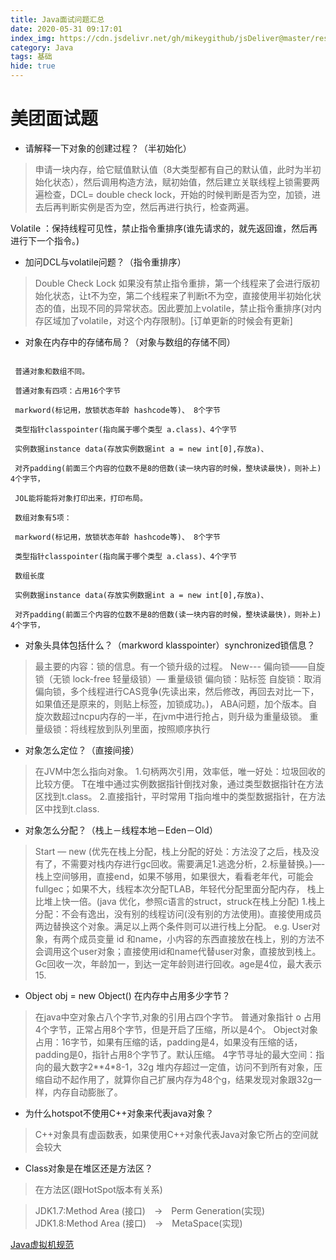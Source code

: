 ```yaml
---
title: Java面试问题汇总
date: 2020-05-31 09:17:01
index_img: https://cdn.jsdelivr.net/gh/mikeygithub/jsDeliver@master/resource/img/total.jpeg
category: Java
tags: 基础
hide: true
---
```


# 美团面试题

- 请解释一下对象的创建过程？（半初始化）
>申请一块内存，给它赋值默认值（8大类型都有自己的默认值，此时为半初始化状态），然后调用构造方法，赋初始值，然后建立关联线程上锁需要两遍检查，DCL= double check lock，开始的时候判断是否为空，加锁，进去后再判断实例是否为空，然后再进行执行，检查两遍。
 
 Volatile ：保持线程可见性，禁止指令重排序(谁先请求的，就先返回谁，然后再进行下一个指令。)

- 加问DCL与volatile问题？（指令重排序）
>Double Check Lock
如果没有禁止指令重排，第一个线程来了会进行版初始化状态，让t不为空，第二个线程来了判断t不为空，直接使用半初始化状态的值，出现不同的异常状态。因此要加上volatile，禁止指令重排序(对内存区域加了volatile，对这个内存限制)。[订单更新的时候会有更新]
- 对象在内存中的存储布局？（对象与数组的存储不同）
````text

 普通对象和数组不同。
 
 普通对象有四项：占用16个字节
 
 markword(标记用，放锁状态年龄 hashcode等)、 8个字节
 
 类型指针classpointer(指向属于哪个类型 a.class)、4个字节
 
 实例数据instance data(存放实例数据int a = new int[0],存放a)、
 
 对齐padding(前面三个内容的位数不是8的倍数(读一块内容的时候，整块读最快)，则补上) 4个字节，
 
 JOL能将能将对象打印出来，打印布局。
 
 数组对象有5项：
 
 markword(标记用，放锁状态年龄 hashcode等)、 8个字节
 
 类型指针classpointer(指向属于哪个类型 a.class)、4个字节
 
 数组长度
 
 实例数据instance data(存放实例数据int a = new int[0],存放a)、
 
 对齐padding(前面三个内容的位数不是8的倍数(读一块内容的时候，整块读最快)，则补上) 4个字节，
````

- 对象头具体包括什么？（markword klasspointer）synchronized锁信息？
>最主要的内容：锁的信息。有一个锁升级的过程。
 New--- 偏向锁——自旋锁（无锁 lock-free 轻量级锁）— 重量级锁
 偏向锁：贴标签
 自旋锁：取消偏向锁，多个线程进行CAS竞争(先读出来，然后修改，再回去对比一下，如果值还是原来的，则贴上标签，加锁成功。)，   ABA问题，加个版本。自旋次数超过ncpu内存的一半，在jvm中进行抢占，则升级为重量级锁。
 重量级锁：将线程放到队列里面，按照顺序执行
- 对象怎么定位？（直接间接）
>在JVM中怎么指向对象。
 1.句柄两次引用，效率低，唯一好处：垃圾回收的比较方便。
 T在堆中通过实例数据指针倒找对象，通过类型数据指针在方法区找到t.class。
 2.直接指针，平时常用
 T指向堆中的类型数据指针，在方法区中找到t.class.
- 对象怎么分配？（栈上－线程本地－Eden－Old）
>Start — new (优先在栈上分配，栈上分配的好处：方法没了之后，栈及没有了，不需要对栈内存进行gc回收。需要满足1.逃逸分析，2.标量替换。)—- 栈上空间够用，直接end，如果不够用，如果很大，看看老年代，可能会fullgec；如果不大，线程本次分配TLAB，年轻代分配里面分配内存，
 栈上比堆上快一倍。(java 优化，参照c语言的struct，struck在栈上分配)
 1.栈上分配：不会有逸出，没有别的线程访问(没有别的方法使用)。直接使用成员两边替换这个对象。满足以上两个条件则可以进行栈上分配。
 e.g. User对象，有两个成员变量 id 和name，小内容的东西直接放在栈上，别的方法不会调用这个user对象；直接使用id和name代替user对象，直接放到栈上。
 Gc回收一次，年龄加一，到达一定年龄则进行回收。age是4位，最大表示15.
- Object obj = new Object() 在内存中占用多少字节？
>在java中空对象占八个字节,对象的引用占四个字节。
普通对象指针 o 占用4个字节，正常占用8个字节，但是开启了压缩，所以是4个。
Object对象占用：16字节，如果有压缩的话，padding是4，如果没有压缩的话，padding是0，指针占用8个字节了。默认压缩。
4字节寻址的最大空间：指向的最大数字2**4*8-1，32g
堆内存超过一定值，访问不到所有对象，压缩自动不起作用了，就算你自己扩展内存为48个g，结果发现对象跟32g一样，内存自动膨胀了。
- 为什么hotspot不使用C++对象来代表java对象？
>C++对象具有虚函数表，如果使用C++对象代表Java对象它所占的空间就会较大
- Class对象是在堆区还是方法区？
>在方法区(跟HotSpot版本有关系)

>JDK1.7:Method Area (接口)　->　Perm Generation(实现)
>JDK1.8:Method Area (接口)　->　MetaSpace(实现)

[Java虚拟机规范](https://docs.oracle.com/javase/specs/jvms/se6/html/VMSpecTOC.doc.html)